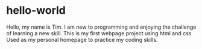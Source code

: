 # hello-world

Hello, my name is Tim. I am new to programming and enjoying the challenge of learning a new skill.
This is my first webpage project using html and css Used as my personal homepage to practice my 
coding skills.
